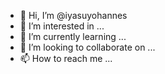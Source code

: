 - 👋 Hi, I’m @iyasuyohannes
- 👀 I’m interested in ...
- 🌱 I’m currently learning ...
- 💞️ I’m looking to collaborate on ...
- 📫 How to reach me ...

<!---
iyasuyohannes/iyasuyohannes is a ✨ special ✨ repository because its `README.md` (this file) appears on your GitHub profile.
You can click the Preview link to take a look at your changes.
--->
